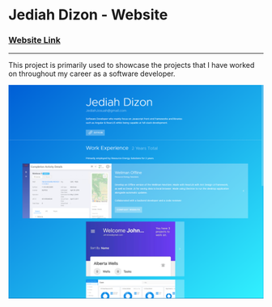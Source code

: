 # Jediah Dizon - Website
### [Website Link](https://jediahdizon.github.io/website/)

---

This project is primarily used to showcase the projects that I have worked on throughout my career as a software developer.

![Application Screenshot](https://github.com/JediahDizon/website/blob/master/src/assets/app-screenshot.png "Application Screenshot")
